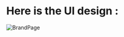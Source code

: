 
# Here is the UI design :
![BrandPage](https://github.com/WaqasArshad97/ContactUs-Page/assets/140519770/b9c52320-0f9d-4e3b-9c54-c58c746f844a)
